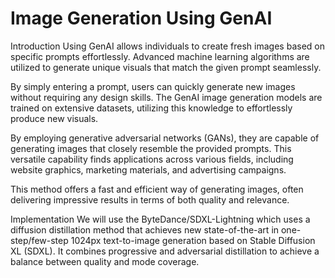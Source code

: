 # Image Generation Using GenAI
Introduction
Using GenAI allows individuals to create fresh images based on specific prompts effortlessly. Advanced machine learning algorithms are utilized to generate unique visuals that match the given prompt seamlessly.

By simply entering a prompt, users can quickly generate new images without requiring any design skills. The GenAI image generation models are trained on extensive datasets, utilizing this knowledge to effortlessly produce new visuals.

By employing generative adversarial networks (GANs), they are capable of generating images that closely resemble the provided prompts. This versatile capability finds applications across various fields, including website graphics, marketing materials, and advertising campaigns.

This method offers a fast and efficient way of generating images, often delivering impressive results in terms of both quality and relevance.

Implementation
We will use the ByteDance/SDXL-Lightning which uses a diffusion distillation method that achieves new state-of-the-art in one-step/few-step 1024px text-to-image generation based on Stable Diffusion XL (SDXL). It combines progressive and adversarial distillation to achieve a balance between quality and mode coverage.
